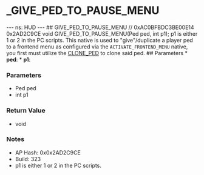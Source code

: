 # _GIVE_PED_TO_PAUSE_MENU

--- ns: HUD --- ## GIVE_PED_TO_PAUSE_MENU  // 0xAC0BFBDC3BE00E14 0x2AD2C9CE void GIVE_PED_TO_PAUSE_MENU(Ped ped, int p1);  p1 is either 1 or 2 in the PC scripts.   This native is used to "give"/duplicate a player ped to a frontend menu as configured via the `ACTIVATE_FRONTEND_MENU` native, you first must utilize the [CLONE_PED](#_0xEF29A16337FACADB) to clone said ped.   ## Parameters * **ped**: * **p1**:

### Parameters
* Ped ped
* int p1

### Return Value
* void

### Notes
* AP Hash: 0x0x2AD2C9CE
* Build: 323
* p1 is either 1 or 2 in the PC scripts.

